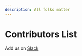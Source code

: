 ```yaml
---
description: All folks matter
---
```


# Contributors List

Add us on [Slack](https://join.slack.com/t/ssiuitraining/shared_invite/zt-f3l19teq-dycRfzKSOUhSRu_b9~63Iw)



